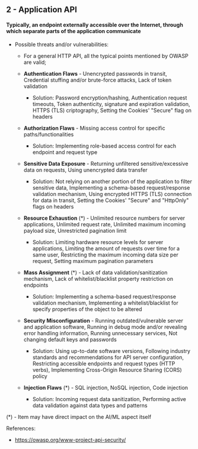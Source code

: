 ## 2 - Application API
#### Typically, an endpoint externally accessible over the Internet, through which separate parts of the application communicate

- Possible threats and/or vulnerabilities:
	- For a general HTTP API, all the typical points mentioned by OWASP are valid;

	- **Authentication Flaws** - Unencrypted passwords in transit, Credential stuffing and/or brute-force attacks, Lack of token validation
		- Solution: Password encryption/hashing, Authentication request timeouts, Token authenticity, signature and expiration validation, HTTPS (TLS) criptography, Setting the Cookies' "Secure" flag on headers

	- **Authorization Flaws** - Missing access control for specific paths/functionalities
		- Solution: Implementing role-based access control for each endpoint and request type
			
	- **Sensitive Data Exposure** - Returning unfiltered sensitive/excessive data on requests, Using unencrypted data transfer
		- Solution: Not relying on another portion of the application to filter sensitive data, Implementing a schema-based request/response validation mechanism, Using encrypted HTTPS (TLS) connection for data in transit, Setting the Cookies' "Secure" and "HttpOnly" flags on headers
			
	- **Resource Exhaustion** (*) - Unlimited resource numbers for server applications, Unlimited request rate, Unlimited maximum incoming payload size, Unrestricted pagination limit
		- Solution: Limiting hardware resource levels for server applications, Limiting the amount of requests over time for a same user, Restricting the maximum incoming data size per request, Setting maximum pagination parameters
			
	- **Mass Assignment** (*) - Lack of data validation/sanitization mechanism, Lack of whitelist/blacklist property restriction on endpoints
		- Solution: Implementing a schema-based request/response validation mechanism, Implementing a whitelist/blacklist for specify properties of the object to be altered
			
	- **Security Misconfiguration** - Running outdated/vulnerable server and application software, Running in debug mode and/or revealing error handling information, Running unnecessary services, Not changing default keys and passwords
		- Solution: Using up-to-date software versions, Following industry standards and recommendations for API server configuration, Restricting accessible endpoints and request types (HTTP verbs), Implementing Cross-Origin Resource Sharing (CORS) policy
			
 	- **Injection Flaws** (*) - SQL injection, NoSQL injection, Code injection
		- Solution: Incoming request data sanitization, Performing active data validation against data types and patterns

(*) - Item may have direct impact on the AI/ML aspect itself

References:

- https://owasp.org/www-project-api-security/
